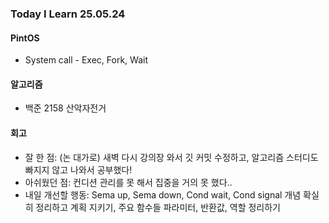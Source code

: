 ### Today I Learn 25.05.24

#### PintOS
 - System call - Exec, Fork, Wait

#### 알고리즘
 - 백준 2158 산악자전거

#### 회고
* 잘 한 점: (논 대가로) 새벽 다시 강의장 와서 깃 커밋 수정하고, 알고리즘 스터디도 빠지지 않고 나와서 공부했다! 
* 아쉬웠던 점: 컨디션 관리를 못 해서 집중을 거의 못 했다..
* 내일 개선할 행동: Sema up, Sema down, Cond wait, Cond signal 개념 확실히 정리하고 계획 지키기, 주요 함수들 파라미터, 반환값, 역할 정리하기

